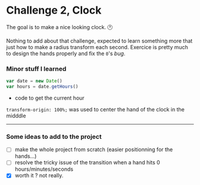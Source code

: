# Challenge 2, Clock
The goal is to make a nice looking clock. :clock1:

Nothing to add about that challenge, expected to learn something more that just how to make a radius transform each second.
Exercice is pretty much to design the hands properly and fix the `0`'s _bug_.

### Minor stuff I learned
```js
var date = new Date()
var hours = date.getHours()
```

+ code to get the current hour

`transform-origin: 100%;` was used to center the hand of the clock in the midddle

---
### Some ideas to add to the project

* [ ] make the whole project from scratch (easier positionning for the hands...)
* [ ] resolve the tricky issue of the transition when a hand hits 0 hours/minutes/seconds
* [x] worth it ? not really.
